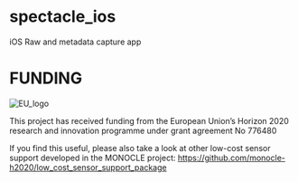 # spectacle_ios
iOS Raw and metadata capture app

# FUNDING

![EU_logo](https://ec.europa.eu/easme/sites/easme-site/files/euflag.png)

This project has received funding from the European Union’s Horizon 2020 research and innovation programme under grant agreement No 776480

If you find this useful, please also take a look at other low-cost sensor support developed in the MONOCLE project: https://github.com/monocle-h2020/low_cost_sensor_support_package
